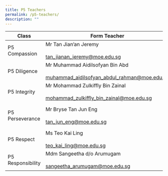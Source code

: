 ```yaml
---
title: P5 Teachers
permalink: /p5-teachers/
description: ""
---
```

| Class              | Form Teacher                                                                         | Co- Form Teacher                                                 |
|--------------------|--------------------------------------------------------------------------------------|------------------------------------------------------------------|
| P5 Compassion      | Mr Tan Jian’an Jeremy<br><br>tan_jianan_jeremy@moe.edu.sg                            | Mdm Chia-Tjen Sak Tju Cindy<br><br>chia-_tjen_sak_tju@moe.edu.sg |
| P5 Diligence       | Mr Muhammad Aidilsofyan Bin Abd <br><br>muhammad_aidilsofyan_abdul_rahman@moe.edu.sg | Mr Ramanan Ramadoss<br><br>ramanan_ramadoss@moe.edu.sg           |
| P5 Integrity       | Mr Mohammad Zulkiffly Bin Zainal<br><br>mohammad_zulkiffly_bin_zainal@moe.edu.sg     | Mdm Claire Tan<br><br>claire_tan_e_peng@moe.edu.sg               |
| P5 Perseverance    | Mr Bryse Tan Jun Eng<br><br>tan_jun_eng@moe.edu.sg                                   | Mr Mohamad Sani Bin Mohd Hafid<br><br>mohamed_sani@moe.edu.sg    |
| P5 Respect         | Ms Teo Kai Ling<br><br>teo_kai_ling@moe.edu.sg                                       | Mrs Goh-Wei Ling<br><br>wong_wei_ling_a@moe.edu.sg               |
| P5 Responsibility  | Mdm Sangeetha d/o Arumugam<br><br>sangeetha_arumugam@moe.edu.sg                      | Mdm Guo Ling Lan<br><br>guo_linglan@moe.edu.sg                   |